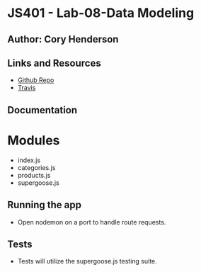 # JS401 - Lab-08-Data Modeling

## Author: Cory Henderson

## Links and Resources
- [Github Repo](https://github.com/401-advanced-javascript-1/lab-08-data-modeling)
- [Travis](https://www.travis-ci.com/401-advanced-javascript-1/lab-08-data-modeling)

## Documentation

# Modules
- index.js
- categories.js
- products.js
- supergoose.js

## Running the app
- Open nodemon on a port to handle route requests.

## Tests
- Tests will utilize the supergoose.js testing suite.